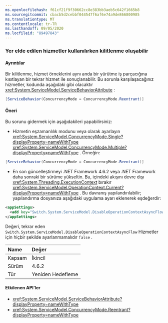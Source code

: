 ```yaml
---
ms.openlocfilehash: f61cf21f9f30662cc8e383bb3aeb5c642f1665b8
ms.sourcegitcommit: cbacb5d2cebbf044547f6af6e74a9de866800985
ms.translationtype: MT
ms.contentlocale: tr-TR
ms.lasthandoff: 09/05/2020
ms.locfileid: "89497843"
---
```

### <a name="deadlock-may-result-when-using-reentrant-services"></a>Yer elde edilen hizmetler kullanılırken kilitlenme oluşabilir

#### <a name="details"></a>Ayrıntılar

Bir kilitlenme, hizmet örneklerini aynı anda bir yürütme iş parçacığına kısıtlayan bir tekrar hizmet ile sonuçlanabilir. Bu sorunla karşılaşacağınız hizmetler, kodunda aşağıdaki gibi olacaktır <xref:System.ServiceModel.ServiceBehaviorAttribute> :

```csharp
[ServiceBehavior(ConcurrencyMode = ConcurrencyMode.Reentrant)]
```

#### <a name="suggestion"></a>Öneri

Bu sorunu gidermek için aşağıdakileri yapabilirsiniz:

- Hizmetin eşzamanlılık modunu veya olarak ayarlayın <xref:System.ServiceModel.ConcurrencyMode.Single?displayProperty=nameWithType> <xref:System.ServiceModel.ConcurrencyMode.Multiple?displayProperty=nameWithType> . Örneğin:

```csharp
[ServiceBehavior(ConcurrencyMode = ConcurrencyMode.Reentrant)]
```

- En son güncelleştirmeyi .NET Framework 4.6.2 veya .NET Framework daha sonraki bir sürüme yükseltin. Bu, içindeki akışını devre dışı <xref:System.Threading.ExecutionContext> bırakır <xref:System.ServiceModel.OperationContext.Current?displayProperty=nameWithType> . Bu davranış yapılandırılabilir; yapılandırma dosyanıza aşağıdaki uygulama ayarı eklenerek eşdeğerdir:

```xml
<appSettings>
  <add key="Switch.System.ServiceModel.DisableOperationContextAsyncFlow" value="true" />
</appSettings>
```

Değeri, tekrar eden `Switch.System.ServiceModel.DisableOperationContextAsyncFlow` Hizmetler için hiçbir şekilde ayarlanmamalıdır `false` .

| Name    | Değer       |
|:--------|:------------|
| Kapsam   | İkincil       |
| Sürüm | 4.6.2       |
| Tür    | Yeniden Hedefleme |

#### <a name="affected-apis"></a>Etkilenen API’ler

- <xref:System.ServiceModel.ServiceBehaviorAttribute?displayProperty=nameWithType>
- <xref:System.ServiceModel.ConcurrencyMode.Reentrant?displayProperty=nameWithType>
